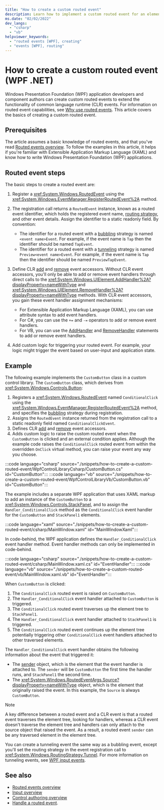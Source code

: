 ```yaml
---
title: "How to create a custom routed event"
description: Learn how to implement a custom routed event for an element in Windows Presentation Foundation (WPF).
ms.date: "02/02/2022"
dev_langs:
  - "csharp"
  - "vb"
helpviewer_keywords:
  - "routed events [WPF], creating"
  - "events [WPF], routing"
---
```

<!-- The acrolinx score was 93 on 02/02/2021-->

# How to create a custom routed event (WPF .NET)

Windows Presentation Foundation (WPF) application developers and component authors can create custom routed events to extend the functionality of common language runtime (CLR) events. For information on routed event capabilities, see [Why use routed events](routed-events-overview.md#why-use-routed-events). This article covers the basics of creating a custom routed event.

## Prerequisites

The article assumes a basic knowledge of routed events, and that you've read [Routed events overview](routed-events-overview.md). To follow the examples in this article, it helps if you're familiar with Extensible Application Markup Language (XAML) and know how to write Windows Presentation Foundation (WPF) applications.

## Routed event steps

The basic steps to create a routed event are:

1. Register a <xref:System.Windows.RoutedEvent> using the <xref:System.Windows.EventManager.RegisterRoutedEvent%2A> method.

1. The registration call returns a `RoutedEvent` instance, known as a routed event identifier, which holds the registered event name, [routing strategy](routed-events-overview.md#routing-strategies), and other event details. Assign the identifier to a static readonly field. By convention:
    - The identifier for a routed event with a [bubbling](<xref:System.Windows.RoutingStrategy.Bubble>) strategy is named `<event name>Event`. For example, if the event name is `Tap` then the identifier should be named `TapEvent`.
    - The identifier for a routed event with a [tunneling](<xref:System.Windows.RoutingStrategy.Tunnel>) strategy is named `Preview<event name>Event`. For example, if the event name is `Tap` then the identifier should be named `PreviewTapEvent`.

1. Define CLR [add](<xref:System.Windows.UIElement.AddHandler%2A>) and [remove](<xref:System.Windows.UIElement.RemoveHandler%2A>) event accessors. Without CLR event accessors, you'll only be able to add or remove event handlers through direct calls to the <xref:System.Windows.UIElement.AddHandler%2A?displayProperty=nameWithType> and <xref:System.Windows.UIElement.RemoveHandler%2A?displayProperty=nameWithType> methods. With CLR event accessors, you gain these event handler assignment mechanisms:

    - For Extensible Application Markup Language (XAML), you can use attribute syntax to add event handlers.
    - For C#, you can use the `+=` and `-=` operators to add or remove event handlers.
    - For VB, you can use the [AddHandler](/dotnet/visual-basic/language-reference/statements/addhandler-statement) and [RemoveHandler](/dotnet/visual-basic/language-reference/statements/removehandler-statement) statements to add or remove event handlers.

1. Add custom logic for triggering your routed event. For example, your logic might trigger the event based on user-input and application state.

## Example

The following example implements the `CustomButton` class in a custom control library. The `CustomButton` class, which derives from <xref:System.Windows.Controls.Button>:

1. Registers a <xref:System.Windows.RoutedEvent> named `ConditionalClick` using the <xref:System.Windows.EventManager.RegisterRoutedEvent%2A> method, and specifies the [bubbling](<xref:System.Windows.RoutingStrategy.Bubble>) strategy during registration.
1. Assigns the `RoutedEvent` instance returned from the registration call to a static readonly field named `ConditionalClickEvent`.
1. Defines CLR [add](<xref:System.Windows.UIElement.AddHandler%2A>) and [remove](<xref:System.Windows.UIElement.RemoveHandler%2A>) event accessors.
1. Adds custom logic to raise the custom routed event when the `CustomButton` is clicked and an external condition applies. Although the example code raises the `ConditionalClick` routed event from within the overridden `OnClick` virtual method, you can raise your event any way you choose.

:::code language="csharp" source="./snippets/how-to-create-a-custom-routed-event/WpfControlLibraryCsharp/CustomButton.cs" id="CustomButton":::
:::code language="vb" source="./snippets/how-to-create-a-custom-routed-event/WpfControlLibraryVb/CustomButton.vb" id="CustomButton":::

The example includes a separate WPF application that uses XAML markup to add an instance of the `CustomButton` to a <xref:System.Windows.Controls.StackPanel>, and to assign the `Handler_ConditionalClick` method as the `ConditionalClick` event handler for the `CustomButton` and `StackPanel1` elements.

:::code language="xaml" source="./snippets/how-to-create-a-custom-routed-event/csharp/MainWindow.xaml" id="MainWindowXaml":::

In code-behind, the WPF application defines the `Handler_ConditionalClick` event handler method. Event handler methods can only be implemented in code-behind.

:::code language="csharp" source="./snippets/how-to-create-a-custom-routed-event/csharp/MainWindow.xaml.cs" id="EventHandler":::
:::code language="vb" source="./snippets/how-to-create-a-custom-routed-event/vb/MainWindow.xaml.vb" id="EventHandler":::

When `CustomButton` is clicked:

1. The `ConditionalClick` routed event is raised on `CustomButton`.
1. The `Handler_ConditionalClick` event handler attached to `CustomButton` is triggered.
1. The `ConditionalClick` routed event traverses up the element tree to `StackPanel1`.
1. The `Handler_ConditionalClick` event handler attached to `StackPanel1` is triggered.
1. The `ConditionalClick` routed event continues up the element tree potentially triggering other `ConditionalClick` event handlers attached to other traversed elements.

The `Handler_ConditionalClick` event handler obtains the following information about the event that triggered it:

- The [sender](xref:System.Windows.RoutedEventHandler) object, which is the element that the event handler is attached to. The `sender` will be `CustomButton` the first time the handler runs, and `StackPanel1` the second time.
- The <xref:System.Windows.RoutedEventArgs.Source?displayProperty=nameWithType> object, which is the element that originally raised the event. In this example, the `Source` is always `CustomButton`.

> [!NOTE]
> A key difference between a routed event and a CLR event is that a routed event traverses the element tree, looking for handlers, whereas a CLR event doesn't traverse the element tree and handlers can only attach to the source object that raised the event. As a result, a routed event `sender` can be any traversed element in the element tree.

You can create a tunneling event the same way as a bubbling event, except you'll set the routing strategy in the event registration call to <xref:System.Windows.RoutingStrategy.Tunnel>. For more information on tunneling events, see [WPF input events](routed-events-overview.md#wpf-input-events).

## See also

- [Routed events overview](routed-events-overview.md)
- [Input overview](/dotnet/desktop/wpf/advanced/input-overview?view=netframeworkdesktop-4.8&preserve-view=true)
- [Control authoring overview](/dotnet/desktop/wpf/controls/control-authoring-overview?view=netframeworkdesktop-4.8&preserve-view=true)
- [Handle a routed event](/dotnet/desktop/wpf/advanced/how-to-handle-a-routed-event?view=netframeworkdesktop-4.8&preserve-view=true).
